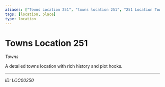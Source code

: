 ```yaml
---
aliases: ["Towns Location 251", "towns location 251", "251 Location Towns"]
tags: [location, place]
type: location
---
```


# Towns Location 251

*Towns*

A detailed towns location with rich history and plot hooks.

---
*ID: LOC00250*